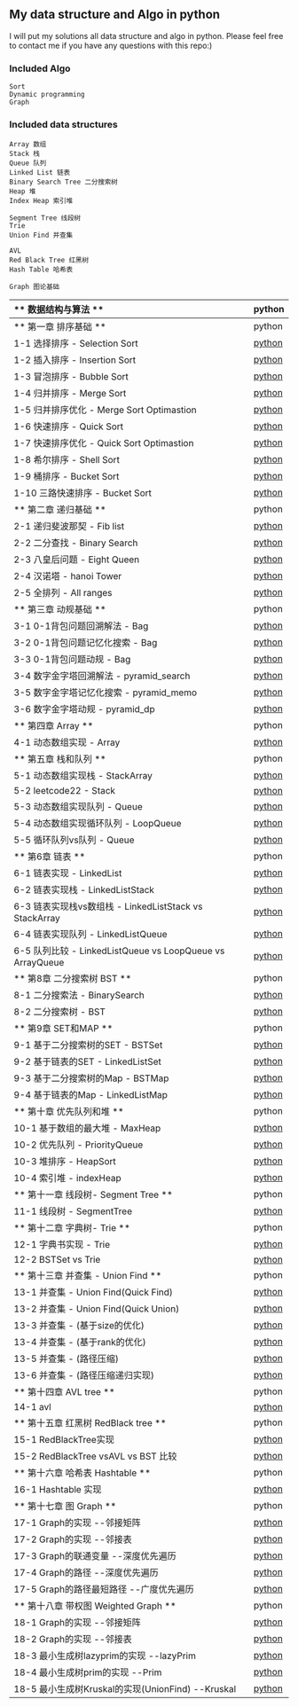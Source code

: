 ## My data structure and Algo in python 

I will put my solutions all data structure and algo in python.
Please feel free to contact me if you have any questions with this repo:)



### Included Algo

    Sort
    Dynamic programming
    Graph 
    
### Included data structures

    Array 数组
    Stack 栈
    Queue 队列
    Linked List 链表
    Binary Search Tree 二分搜索树
    Heap 堆
    Index Heap 索引堆
    
    Segment Tree 线段树
    Trie
    Union Find 并查集
    
    AVL
    Red Black Tree 红黑树
    Hash Table 哈希表
    
    Graph 图论基础


| ** 数据结构与算法 **  | python |
| :---  |  :--- |
| ** 第一章 排序基础 **  | python |
| 1-1 选择排序 - Selection Sort |[python](https://github.com/HuichuanLI/play-with-data-structure-python/blob/master/chapter1%20Sort/SelectionSort.py)|
| 1-2 插入排序 - Insertion Sort |[python](https://github.com/HuichuanLI/play-with-data-structure-python/blob/master/chapter1%20Sort/InsertionSort.py)|
| 1-3 冒泡排序 - Bubble Sort |[python](https://github.com/HuichuanLI/play-with-data-structure-python/blob/master/chapter1%20Sort/BubbleSort.py)|
| 1-4 归并排序 - Merge Sort |[python](https://github.com/HuichuanLI/play-with-data-structure-python/blob/master/chapter1%20Sort/MergeSort.py)|
| 1-5 归并排序优化 - Merge Sort Optimastion |[python](https://github.com/HuichuanLI/play-with-data-structure-python/blob/master/chapter1%20Sort/MergeSortOptimastion.py)|
| 1-6 快速排序 - Quick Sort |[python](https://github.com/HuichuanLI/play-with-data-structure-python/blob/master/chapter1%20Sort/QuickSort.py)|
| 1-7 快速排序优化 - Quick Sort Optimastion |[python](https://github.com/HuichuanLI/play-with-data-structure-python/blob/master/chapter1%20Sort/QuickSortOptimsation.py)|
| 1-8 希尔排序 - Shell Sort|[python](https://github.com/HuichuanLI/play-with-data-structure-python/blob/master/chapter1%20Sort/ShellSort.py)|
| 1-9 桶排序 - Bucket Sort|[python](https://github.com/HuichuanLI/play-with-data-structure-python/blob/master/chapter1%20Sort/BucketSort.py)|
| 1-10 三路快速排序 - Bucket Sort|[python](https://github.com/HuichuanLI/play-with-data-structure-python/blob/master/chapter1%20Sort/BucketSort.py)|
| ** 第二章 递归基础 **  | python |
| 2-1 递归斐波那契 - Fib list |[python](https://github.com/HuichuanLI/play-with-data-structure-python/blob/master/Chapter2%20recurrence/Fibonnaci.py)|
| 2-2 二分查找 - Binary Search |[python](https://github.com/HuichuanLI/play-with-data-structure-python/blob/master/Chapter2%20recurrence/BinarySearch.py)|
| 2-3 八皇后问题 - Eight Queen |[python](https://github.com/HuichuanLI/play-with-data-structure-python/blob/master/Chapter2%20recurrence/eight_queen.py)|
| 2-4 汉诺塔 - hanoi Tower |[python](https://github.com/HuichuanLI/play-with-data-structure-python/blob/master/Chapter2%20recurrence/Hannoi.py)|
| 2-5 全排列 - All ranges |[python](https://github.com/HuichuanLI/play-with-data-structure-python/blob/master/Chapter2%20recurrence/all_range.py)|
| ** 第三章 动规基础 **  | python |
| 3-1 0-1背包问题回溯解法 - Bag |[python](https://github.com/HuichuanLI/play-with-data-structure-python/blob/master/Chapter3%20Dynamic%20planning/bag_search.py)|
| 3-2 0-1背包问题记忆化搜索 - Bag |[python](https://github.com/HuichuanLI/play-with-data-structure-python/blob/master/Chapter3%20Dynamic%20planning/bag_mem_search.py)|
| 3-3 0-1背包问题动规 - Bag |[python](https://github.com/HuichuanLI/play-with-data-structure-python/blob/master/Chapter3%20Dynamic%20planning/bag_dp.py)|
| 3-4 数字金字塔回溯解法 - pyramid_search |[python](https://github.com/HuichuanLI/play-with-data-structure-python/blob/master/Chapter3%20Dynamic%20planning/num_pyramid.py)|
| 3-5 数字金字塔记忆化搜索 - pyramid_memo |[python](https://github.com/HuichuanLI/play-with-data-structure-python/blob/master/Chapter3%20Dynamic%20planning/pyramid_memo.py)|
| 3-6 数字金字塔动规 - pyramid_dp |[python](https://github.com/HuichuanLI/play-with-data-structure-python/blob/master/Chapter3%20Dynamic%20planning/pyramid_dp.py)|
| ** 第四章 Array **  | python |
| 4-1 动态数组实现 - Array |[python](./Chapter4%20Array/Array.py)|
| ** 第五章 栈和队列 **  | python |
| 5-1 动态数组实现栈 - StackArray |[python](./Chapter5_Stack_Queue/ArrayStack.py)|
| 5-2 leetcode22 - Stack |[python](./Chapter5_Stack_Queue/Leetcode22.py)|
| 5-3 动态数组实现队列 - Queue |[python](./Chapter5_Stack_Queue/ArrayQueue.py)|
| 5-4 动态数组实现循环队列 - LoopQueue |[python](./Chapter5_Stack_Queue/LoopQueue.py)|
| 5-5 循环队列vs队列 - Queue |[python](./Chapter5_Stack_Queue/Comparison.py)|
|** 第6章 链表 **  | python |
| 6-1 链表实现 - LinkedList |[python](./Chapter6_LinkedList/LinkedList.py)|
| 6-2 链表实现栈 - LinkedListStack |[python](./Chapter6_LinkedList/LinkedListStack.py)|
| 6-3 链表实现栈vs数组栈 - LinkedListStack vs StackArray |[python](./Chapter6_LinkedList/Comparison.py)|
| 6-4 链表实现队列 - LinkedListQueue |[python](./Chapter6_LinkedList/LinkedListQueue.py)|
| 6-5 队列比较 - LinkedListQueue vs LoopQueue vs ArrayQueue |[python](./Chapter6_LinkedList/Comparison_queue.py)|
| ** 第8章 二分搜索树 BST **  | python |
| 8-1 二分搜索法 - BinarySearch |[python](./Chapter8_BST/BinarySearch.py)|
| 8-2 二分搜索树 - BST |[python](./Chapter8_BST/BST.py)|
| ** 第9章 SET和MAP **  | python |
| 9-1 基于二分搜索树的SET - BSTSet |[python](./Chapter9_SET_MAP/BSTSet.py)|
| 9-2 基于链表的SET - LinkedListSet |[python](./Chapter9_SET_MAP/LinkedListSet.py)|
| 9-3 基于二分搜索树的Map - BSTMap |[python](./Chapter9_SET_MAP/BSTMap.py)|
| 9-4 基于链表的Map - LinkedListMap |[python](./Chapter9_SET_MAP/LinkedListMap.py)|
| ** 第十章 优先队列和堆 **  | python |
| 10-1 基于数组的最大堆 - MaxHeap |[python](./Chapter10_MaxHeap/MaxHeap.py)|
| 10-2 优先队列 - PriorityQueue |[python](./Chapter10_MaxHeap/PriorityQueue.py)|
| 10-3 堆排序 - HeapSort |[python](./Chapter10_MaxHeap/HeapSort.py)|
| 10-4 索引堆 - indexHeap |[python](./Chapter10_MaxHeap/IndexHeap.py)|
| ** 第十一章 线段树- Segment Tree **  | python |
| 11-1 线段树 - SegmentTree |[python](./Chapter11_SegmentTree/SegmentTree.py)|
| ** 第十二章 字典树- Trie **  | python |
| 12-1 字典书实现 - Trie |[python](./Chapter12_Trie/Trie.py)|
| 12-2 BSTSet vs Trie |[python](./Chapter12_Trie/comparision.py)|
| ** 第十三章 并查集 - Union Find **  | python |
| 13-1 并查集 - Union Find(Quick Find) |[python](./Chapter13_Union_FInd/UnionFind1.py)|
| 13-2 并查集  - Union Find(Quick Union) |[python](./Chapter13_Union_FInd/UnionFind2.py)|
| 13-3 并查集 - (基于size的优化) |[python](./Chapter13_Union_FInd/UnionFind3.py)|
| 13-4 并查集 - (基于rank的优化) |[python](./Chapter13_Union_FInd/UnionFind4.py)|
| 13-5 并查集 - (路径压缩) |[python](./Chapter13_Union_FInd/UnionFind5.py)|
| 13-6 并查集 - (路径压缩递归实现) |[python](./Chapter13_Union_FInd/UnionFind6.py)|
| ** 第十四章 AVL tree  **  | python |
| 14-1 avl |[python](./Chapter14_AVL/AVLTree.py)|
| ** 第十五章 红黑树 RedBlack tree  **  | python |
| 15-1 RedBlackTree实现 |[python](./Chapter15_RedBlackTree/RBTree.py)|
| 15-2 RedBlackTree vsAVL vs BST 比较 |[python](./Chapter15_RedBlackTree/main.py)|
| ** 第十六章 哈希表 Hashtable   **  | python |
| 16-1 Hashtable 实现 |[python](./Chapter16_HashTable/HashTable.py)|
| ** 第十七章 图  Graph   **  | python |
| 17-1 Graph的实现 --邻接矩阵|[python](./Chapter17_Graph/DenseGraph.py)|
| 17-2 Graph的实现 --邻接表|[python](./Chapter17_Graph/SparseGraph.py)|
| 17-3 Graph的联通变量 --深度优先遍历 |[python](./Chapter17_Graph/DFS.py)|
| 17-4 Graph的路径 --深度优先遍历 |[python](./Chapter17_Graph/DFS_PATH.py)|
| 17-5 Graph的路径最短路径 --广度优先遍历 |[python](./Chapter17_Graph/BFS.py)|
| ** 第十八章 带权图  Weighted Graph   **  | python |
| 18-1 Graph的实现 --邻接矩阵|[python](./Chapter18_weightedGraph/DenseGraph.py)|
| 18-2 Graph的实现 --邻接表|[python](./Chapter18_weightedGraph/SparseGraph.py)|
| 18-3 最小生成树lazyprim的实现 --lazyPrim|[python](./Chapter18_weightedGraph/lazyPrim.py)|
| 18-4 最小生成树prim的实现 --Prim|[python](./Chapter18_weightedGraph/Prim.py)|
| 18-5 最小生成树Kruskal的实现(UnionFind) --Kruskal|[python](./Chapter18_weightedGraph/Prim.py)|



